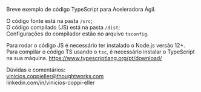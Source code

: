 Breve exemplo de código TypeScript para Aceleradora Ágil.   
   
O código fonte está na pasta `/src`;   
O código compilado (JS) está na pasta `/dist`;   
Configurações do compilador estão no arquivo `tsconfig`.   

Para rodar o código JS é necessário ter instalado o Node.js versão 12+.
Para compilar o código TS usando o `tsc`, é necessário instalar o TypeScript na sua máquina. https://www.typescriptlang.org/pt/download/
   
Dúvidas e comentários:   
vinicios.coppieller@thoughtworks.com   
linkedin.com/in/vinicios-coppi-eller   
